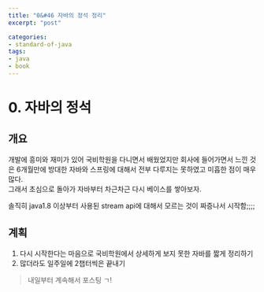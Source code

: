 ```yaml
---
title: "0&#46 자바의 정석 정리"
excerpt: "post"

categories:
- standard-of-java
tags:
- java
- book
---
```


# 0. 자바의 정석

## 개요
개발에 흥미와 재미가 있어 국비학원을 다니면서 배웠었지만 회사에 들어가면서 느낀 것은 6개월만에 방대한 자바와 스프링에 대해서 전부 다루지는 못하였고 미흡한 점이 매우 많다.  
그래서 초심으로 돌아가 자바부터 차근차근 다시 베이스를 쌓아보자.

솔직히 java1.8 이상부터 사용된 stream api에 대해서 모르는 것이 짜증나서 시작함;;;;

## 계획
1. 다시 시작한다는 마음으로 국비학원에서 상세하게 보지 못한 자바를 짧게 정리하기
2. 많더라도 일주일에 2챕터씩은 끝내기

> 내일부터 계속해서 포스팅 ㄱ!